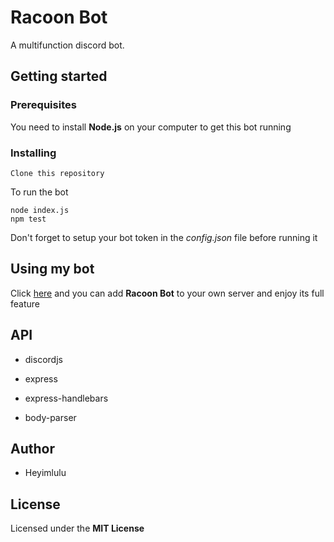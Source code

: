 # Racoon Bot

A multifunction discord bot.

## Getting started

### Prerequisites

You need to install **Node.js** on your computer to get this bot running

### Installing

```
Clone this repository
```

To run the bot

```
node index.js
npm test
```

Don't forget to setup your bot token in the *config.json* file before running it

## Using my bot

Click [here](https://discord.com/api/oauth2/authorize?client_id=734426328002068481&permissions=0&scope=bot) and you can add **Racoon Bot** to your own server and enjoy its full feature

## API

- discordjs

- express

- express-handlebars

- body-parser

## Author

- Heyimlulu

## License

Licensed under the **MIT License**

